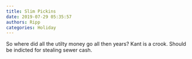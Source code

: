 ```yaml
---
title: Slim Pickins
date: 2019-07-29 05:35:57
authors: Ripp
categories: Holiday
---
```


 So where did all the utilty money go all then years? 
Kant is a crook. Should be indicted for stealing sewer cash.